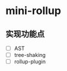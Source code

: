 <!--
 * @Author: xuziyong
 * @Date: 2021-11-08 01:24:13
 * @LastEditors: xuziyong
 * @LastEditTime: 2021-11-08 01:26:31
 * @Description: TODO
-->

# mini-rollup

## 实现功能点

- [ ] AST
- [ ] tree-shaking
- [ ] rollup-plugin
